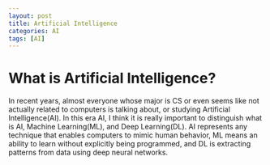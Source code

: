 ```yaml
---
layout: post
title: Artificial Intelligence
categories: AI
tags: [AI]
---
```

# What is Artificial Intelligence?
<t>In recent years, almost everyone whose major is CS or even seems like not actually related to computers is talking about, or studying Artificial Intelligence(AI). In this era AI, I think it is really important to distinguish what is AI, Machine Learning(ML), and Deep Learning(DL). AI represents any technique that enables computers to mimic human behavior, ML means an ability to learn without explicitly being programmed, and DL is extracting patterns from data using deep neural networks.
